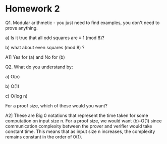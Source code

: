 # Homework 2

Q1. Modular arithmetic - you just need to find examples, you don't need to prove anything.

a) Is it true that all odd squares are ≡ 1 (mod 8)?

b) what about even squares (mod 8) ?

A1] Yes for (a) and No for (b)

Q2. What do you understand by:

a) O(n)

b) O(1)

c) O(log n)

For a proof size, which of these would you want?

A2] These are Big 0 notations that represent the time taken for some computation on input size n. For a proof size, we would want (b)-O(1) since communication complexity between the prover and verifier would take constant time. This means that as input size n increases, the complexity remains constant in the order of 0(1).
